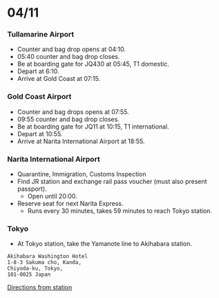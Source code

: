 # 04/11

### Tullamarine Airport

* Counter and bag drop opens at 04:10.
* 05:40 counter and bag drop closes.
* Be at boarding gate for JQ430 at 05:45, T1 domestic.
* Depart at 6:10.
* Arrive at Gold Coast at 07:15.

### Gold Coast Airport

* Counter and bag drops opens at 07:55.
* 09:55 counter and bag drop closes.
* Be at boarding gate for JQ11 at 10:15, T1 international.
* Depart at 10:55.
* Arrive at Narita International Airport at 18:55.

### Narita International Airport

* Quarantine, Immigration, Customs Inspection
* Find JR station and exchange rail pass voucher (must also present passport).
  * Open until 20:00.
* Reserve seat for next Narita Express.
  * Runs every 30 minutes, takes 59 minutes to reach Tokyo station.

### Tokyo

  * At Tokyo station, take the Yamanote line to Akihabara station.

```
Akihabara Washington Hotel
1-8-3 Sakuma cho, Kanda,
Chiyoda-ku, Tokyo,
101-0025 Japan
```

[Directions from station](https://maps.google.com/maps?q=Akihabara+Washington+Hotel,+Chiyoda,+Tokyo,+Japan+to+Akihabara+Station,+Tokyo,+Japan&ie=UTF-8&ei=BE1iUvv3Ks6aiQfv_4DwBw&ved=0CAoQ_AUoAg)
